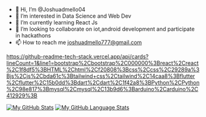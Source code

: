 - 👋 Hi, I’m @Joshuadmello04
- 👀 I’m interested in Data Science and Web Dev
- 🌱 I’m currently learning React Js
- 💞️ I’m looking to collaborate on iot,android development and participate in hackathons
- 📫 How to reach me joshuadmello777@gmail.com

https://github-readme-tech-stack.vercel.app/api/cards?lineCount=1&line1=bootstrap%2Cbootstrap%2C000000%3Breact%2Creact%2C1f8df5%3BHTML%2Chtml%2Cf20808%3Bcss%2Ccss%2C29289a%3Bjs%2Cjs%2Cbda61c%3Btailwind+css%2Ctailwind%2C14caa8%3Bflutter%2Cflutter%2C15b0dd%3Bdart%2Cdart%2C1f42a8%3BPython%2CPython%2C98e817%3Bmysql%2Cmysql%2C13b9d6%3Barduino%2Carduino%2C412929%3B
  
[![My GitHub Stats](https://github-readme-stats.vercel.app/api/?username=Joshuadmello04&count_private=true&theme=tokyonight&showicons=true)]()
[![My GitHub Language Stats](https://github-readme-stats.vercel.app/api/top-langs/?username=Joshuadmello04&langs_count=5&theme=tokyonight)]()

<!---
Joshuadmello04/Joshuadmello04 is a ✨ special ✨ repository because its `README.md` (this file) appears on your GitHub profile.
You can click the Preview link to take a look at your changes.
--->
